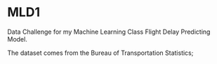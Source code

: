 # MLD1
Data Challenge for my Machine Learning Class
Flight Delay Predicting Model.

The dataset comes from the Bureau of
Transportation Statistics;
